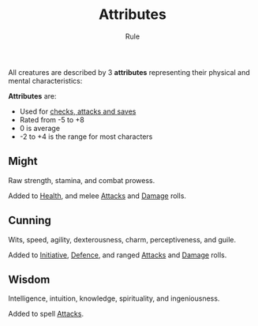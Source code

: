 <header>

# Attributes

<p class="subheading">Rule</p>

</header>

All creatures are described by 3 **attributes** representing their physical and mental characteristics:

**Attributes** are:

 * Used for [checks, attacks and saves](pages/rules/rolling.md)
 * Rated from -5 to +8
 * 0 is average
 * -2 to +4 is the range for most characters

<section class="small summaries">

<section class="summary">

## Might

Raw strength, stamina, and combat prowess.

Added to [Health](pages/combat/health.md), and melee [Attacks](pages/combat/attacks.md) and [Damage](pages/combat/attacks.md) rolls.

</section>

<section class="summary">

## Cunning

Wits, speed, agility, dexterousness, charm, perceptiveness, and guile.

Added to [Initiative](pages/combat/order.md?id=initiative), [Defence](pages/combat/attacks.md?id=defence), and ranged [Attacks](pages/combat/attacks.md) and [Damage](pages/combat/attacks.md) rolls.

</section>

<section class="summary">

## Wisdom

Intelligence, intuition, knowledge, spirituality, and ingeniousness.

Added to spell [Attacks](pages/combat/attacks.md).

</section>
</section>
